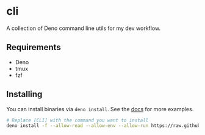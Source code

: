 # cli

A collection of Deno command line utils for my dev workflow.

## Requirements

- Deno
- tmux 
- fzf


## Installing

You can install binaries via `deno install`. See the [docs](https://deno.land/manual/tools/script_installer) for more examples.

```bash
# Replace [CLI] with the command you want to install
deno install -f --allow-read --allow-env --allow-run https://raw.githubusercontent.com/vilbergs/cli/main/[CLI]
```

